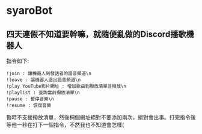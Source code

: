 # syaroBot

## 四天連假不知道要幹嘛，就隨便亂做的Discord播歌機器人

指令如下:

```
!join : 讓機器人到發話者的語音頻道\n
!leave : 讓機器人退出語音頻道\n
!play YouTube影片網址 : 增加歌曲到撥放清單並撥放\n
!playlist : 查詢當前撥放清單\n
!pause : 暫停音樂\n
!resume : 恢復音樂
```

暫時不支援撥放清單，然後桐個網址絕對不要添加兩次，絕對會出事。打完指令後等他一秒在打下一個指令，不然我也不知道會怎樣(